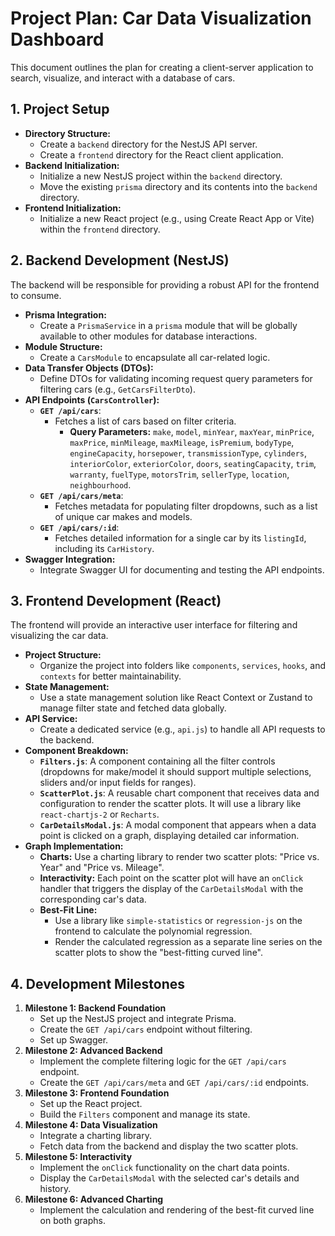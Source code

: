 # Project Plan: Car Data Visualization Dashboard

This document outlines the plan for creating a client-server application to search, visualize, and interact with a database of cars.

## 1. Project Setup

- **Directory Structure:**
  - Create a `backend` directory for the NestJS API server.
  - Create a `frontend` directory for the React client application.
- **Backend Initialization:**
  - Initialize a new NestJS project within the `backend` directory.
  - Move the existing `prisma` directory and its contents into the `backend` directory.
- **Frontend Initialization:**
  - Initialize a new React project (e.g., using Create React App or Vite) within the `frontend` directory.

## 2. Backend Development (NestJS)

The backend will be responsible for providing a robust API for the frontend to consume.

- **Prisma Integration:**
  - Create a `PrismaService` in a `prisma` module that will be globally available to other modules for database interactions.
- **Module Structure:**
  - Create a `CarsModule` to encapsulate all car-related logic.
- **Data Transfer Objects (DTOs):**
  - Define DTOs for validating incoming request query parameters for filtering cars (e.g., `GetCarsFilterDto`).
- **API Endpoints (`CarsController`):**
  - **`GET /api/cars`**:
    - Fetches a list of cars based on filter criteria.
        - **Query Parameters:** `make`, `model`, `minYear`, `maxYear`, `minPrice`, `maxPrice`, `minMileage`, `maxMileage`, `isPremium`, `bodyType`, `engineCapacity`, `horsepower`, `transmissionType`, `cylinders`, `interiorColor`, `exteriorColor`, `doors`, `seatingCapacity`, `trim`, `warranty`, `fuelType`, `motorsTrim`, `sellerType`, `location`, `neighbourhood`.
  - **`GET /api/cars/meta`**:
    - Fetches metadata for populating filter dropdowns, such as a list of unique car makes and models.
  - **`GET /api/cars/:id`**:
    - Fetches detailed information for a single car by its `listingId`, including its `CarHistory`.
- **Swagger Integration:**
  - Integrate Swagger UI for documenting and testing the API endpoints.

## 3. Frontend Development (React)

The frontend will provide an interactive user interface for filtering and visualizing the car data.

- **Project Structure:**
  - Organize the project into folders like `components`, `services`, `hooks`, and `contexts` for better maintainability.
- **State Management:**
  - Use a state management solution like React Context or Zustand to manage filter state and fetched data globally.
- **API Service:**
  - Create a dedicated service (e.g., `api.js`) to handle all API requests to the backend.
- **Component Breakdown:**
  - **`Filters.js`**: A component containing all the filter controls (dropdowns for make/model it should support multiple selections, sliders and/or input fields for ranges).
  - **`ScatterPlot.js`**: A reusable chart component that receives data and configuration to render the scatter plots. It will use a library like `react-chartjs-2` or `Recharts`.
  - **`CarDetailsModal.js`**: A modal component that appears when a data point is clicked on a graph, displaying detailed car information.
- **Graph Implementation:**
  - **Charts:** Use a charting library to render two scatter plots: "Price vs. Year" and "Price vs. Mileage".
  - **Interactivity:** Each point on the scatter plot will have an `onClick` handler that triggers the display of the `CarDetailsModal` with the corresponding car's data.
  - **Best-Fit Line:**
    - Use a library like `simple-statistics` or `regression-js` on the frontend to calculate the polynomial regression.
    - Render the calculated regression as a separate line series on the scatter plots to show the "best-fitting curved line".

## 4. Development Milestones

1.  **Milestone 1: Backend Foundation**
    - Set up the NestJS project and integrate Prisma.
    - Create the `GET /api/cars` endpoint without filtering.
    - Set up Swagger.
2.  **Milestone 2: Advanced Backend**
    - Implement the complete filtering logic for the `GET /api/cars` endpoint.
    - Create the `GET /api/cars/meta` and `GET /api/cars/:id` endpoints.
3.  **Milestone 3: Frontend Foundation**
    - Set up the React project.
    - Build the `Filters` component and manage its state.
4.  **Milestone 4: Data Visualization**
    - Integrate a charting library.
    - Fetch data from the backend and display the two scatter plots.
5.  **Milestone 5: Interactivity**
    - Implement the `onClick` functionality on the chart data points.
    - Display the `CarDetailsModal` with the selected car's details and history.
6.  **Milestone 6: Advanced Charting**
    - Implement the calculation and rendering of the best-fit curved line on both graphs.
